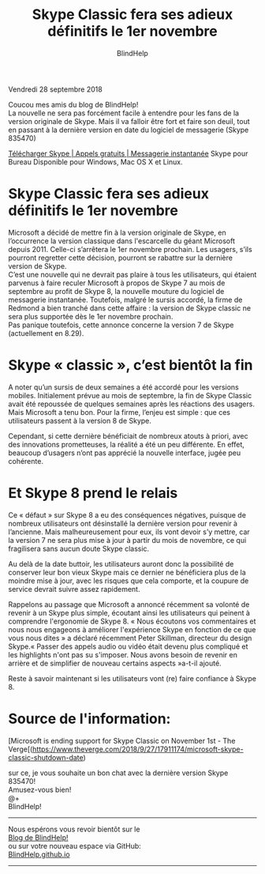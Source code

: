 ﻿---
title: Skype Classic fera ses adieux définitifs le 1er novembre
layout: post
author: BlindHelp
---

<footer>Vendredi 28 septembre 2018</footer>

Coucou mes amis du blog de BlindHelp!  
La nouvelle ne sera pas forcément facile à entendre pour les fans de la version originale de Skype. Mais il va falloir être fort et faire son deuil, tout en passant à la dernière version en date du logiciel de messagerie (Skype 835470)             

[Télécharger Skype | Appels gratuits | Messagerie instantanée](https://www.skype.com/fr/get-skype/download-skype-for-desktop/) 
Skype pour Bureau Disponible pour Windows, Mac OS X et Linux.             

# Skype Classic fera ses adieux définitifs le 1er novembre #
Microsoft a décidé de mettre fin à la version originale de Skype, en l’occurrence la version classique dans l'escarcelle du géant Microsoft depuis 2011. Celle-ci s’arrêtera le 1er novembre prochain. Les usagers, s’ils pourront regretter cette décision, pourront se rabattre sur la dernière version de Skype.         
C’est une nouvelle qui ne devrait pas plaire à tous les utilisateurs, qui étaient parvenus à faire reculer Microsoft à propos de Skype 7 au mois de septembre   au profit de Skype 8, la nouvelle mouture du logiciel de messagerie instantanée. Toutefois, malgré le sursis accordé, la firme de Redmond a bien tranché dans cette affaire : la version de Skype classic ne sera plus supportée dès le 1er novembre prochain.       
Pas panique toutefois, cette annonce concerne la version 7 de Skype (actuellement en 8.29).     

# Skype « classic », c’est bientôt la fin #
A noter qu’un sursis de deux semaines a été accordé pour les versions mobiles. Initialement prévue au mois de septembre, la fin de Skype Classic avait été repoussée de quelques semaines après les réactions des usagers. Mais Microsoft a tenu bon. Pour la firme, l’enjeu est simple : que ces utilisateurs passent à la version 8 de Skype.    
 
Cependant, si cette dernière bénéficiait de nombreux atouts à priori, avec des innovations prometteuses, la réalité a été un peu différente. En effet, beaucoup d’usagers n’ont pas apprécié la nouvelle interface, jugée peu cohérente.    

# Et Skype 8 prend le relais #
Ce « défaut » sur Skype 8 a eu des conséquences négatives, puisque de nombreux utilisateurs ont désinstallé la dernière version pour revenir à l’ancienne. Mais malheureusement pour eux, ils vont devoir s’y mettre, car la version 7 ne sera plus mise à jour à partir du mois de novembre, ce qui fragilisera sans aucun doute Skype classic.         

Au delà de la date buttoir, les utilisateurs auront donc la possibilité de conserver leur bon vieux Skype mais ce dernier ne bénéficiera plus de la moindre mise à jour, avec les risques que cela comporte, et la coupure de service devrait suivre assez rapidement.       

Rappelons au passage que Microsoft a annoncé récemment sa volonté de revenir à un Skype plus simple, écoutant ainsi les utilisateurs qui peinent à comprendre l'ergonomie de Skype 8. « Nous écoutons vos commentaires et nous nous engageons à améliorer l'expérience Skype en fonction de ce que vous nous dites » a déclaré récemment Peter Skillman, directeur du design Skype.« Passer des appels audio ou vidéo était devenu plus compliqué et les highlights n'ont pas su s'imposer. Nous avons besoin de revenir en arrière et de simplifier de nouveau certains aspects »a-t-il ajouté.         

Reste à savoir maintenant si les utilisateurs vont (re) faire confiance à Skype 8.          

# Source de l'information: #
[Microsoft is ending support for Skype Classic on November 1st - The Verge[(https://www.theverge.com/2018/9/27/17911174/microsoft-skype-classic-shutdown-date)                    

sur ce, je vous souhaite un bon chat avec la dernière version Skype 835470!                 
Amusez-vous bien!                   
@+            
BlindHelp!                     

---

Nous espérons vous revoir bientôt sur le      
[Blog de BlindHelp!](http://blindhelp.blogspot.fr/)                    
ou sur  votre nouveau espace via GitHub:                     
[BlindHelp.github.io](https://blindhelp.github.io)                    

---